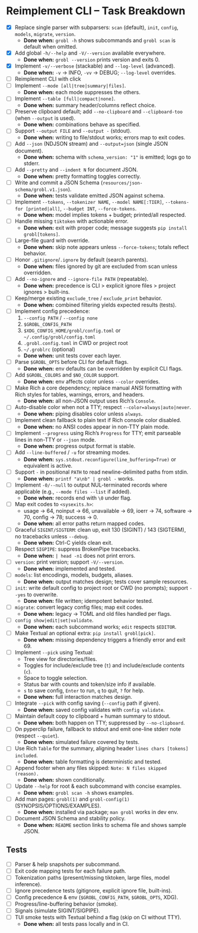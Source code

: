 # Reimplement CLI – Task Breakdown
* [x] Replace single parser with subparsers: `scan` (default), `init`, `config`, `models`, `migrate`, `version`.
  * **Done when:** `grobl -h` shows subcommands and `grobl scan` is default when omitted.
* [x] Add global `-h/--help` and `-V/--version` available everywhere.
  * **Done when:** `grobl --version` prints version and exits 0.
* [x] Implement `-v/--verbose` (stackable) and `--log-level` (advanced).
  * **Done when:** `-v` → INFO, `-vv` → DEBUG; `--log-level` overrides.
* [ ] Reimplement CLI with click
* [ ] Implement `--mode [all|tree|summary|files]`.
  * **Done when:** each mode suppresses the others.
* [ ] Implement `--table [full|compact|none]`.
  * **Done when:** summary header/columns reflect choice.
* [ ] Preserve clipboard default; add `--no-clipboard` and `--clipboard-too` (when `--output` is used).
  * **Done when:** combinations behave as specified.
* [ ] Support `--output FILE` and `--output -` (stdout).
  * **Done when:** writing to file/stdout works; errors map to exit codes.
* [ ] Add `--json` (NDJSON stream) and `--output=json` (single JSON document).
  * **Done when:** schema with `schema_version: "1"` is emitted; logs go to stderr.
* [ ] Add `--pretty` and `--indent N` for document JSON.
  * **Done when:** pretty formatting toggles correctly.
* [ ] Write and commit a JSON Schema (`resources/json-schema/grobl.v1.json`).
  * **Done when:** tests validate emitted JSON against schema.
* [ ] Implement `--tokens`, `--tokenizer NAME`, `--model NAME[:TIER]`, `--tokens-for [printed|all]`, `--budget INT`, `--force-tokens`.
  * **Done when:** model implies tokens + budget; printed/all respected.
* [ ] Handle missing `tiktoken` with actionable error.
  * **Done when:** exit with proper code; message suggests `pip install grobl[tokens]`.
* [ ] Large-file guard with override.
  * **Done when:** skip note appears unless `--force-tokens`; totals reflect behavior.
* [ ] Honor `.gitignore`/`.ignore` by default (search parents).
  * **Done when:** files ignored by git are excluded from scan unless overridden.
* [ ] Add `--no-ignore` and `--ignore-file PATH` (repeatable).
  * **Done when:** precedence is CLI > explicit ignore files > project ignores > built-ins.
* [ ] Keep/merge existing `exclude_tree` / `exclude_print` behavior.
  * **Done when:** combined filtering yields expected results (tests).
* [ ] Implement config precedence:
  1. `--config PATH` / `--config none`
  2. `$GROBL_CONFIG_PATH`
  3. `$XDG_CONFIG_HOME/grobl/config.toml` or `~/.config/grobl/config.toml`
  4. `.grobl.config.toml` in CWD or project root
  5. `~/.groblrc` (optional)
  * **Done when:** unit tests cover each layer.
* [ ] Parse `$GROBL_OPTS` before CLI for default flags.
  * **Done when:** env defaults can be overridden by explicit CLI flags.
* [ ] Add `$GROBL_COLORS` and `$NO_COLOR` support.
  * **Done when:** env affects color unless `--color` overrides.
* [ ] Make Rich a core dependency; replace manual ANSI formatting with Rich styles for tables, warnings, errors, and headers.
  * **Done when:** all non-JSON output uses Rich’s `Console`.
* [ ] Auto-disable color when not a TTY; respect `--color=always|auto|never`.
  * **Done when:** piping disables color unless `always`.
* [ ] Implement clean fallback to plain text if Rich console color disabled.
  * **Done when:** no ANSI codes appear in non-TTY plain mode.
* [ ] Implement `--progress` using Rich’s `Progress` for TTY; emit parseable lines in non-TTY or `--json` mode.
  * **Done when:** progress output format is stable.
* [ ] Add `--line-buffered` / `-u` for streaming modes.
  * **Done when:** `sys.stdout.reconfigure(line_buffering=True)` or equivalent is active.
* [ ] Support `-` in positional `PATH` to read newline-delimited paths from stdin.
  * **Done when:** `printf "a\nb" | grobl -` works.
* [ ] Implement `-0/--null` to output NUL-terminated records where applicable (e.g., `--mode files --list` if added).
  * **Done when:** records end with `\0` under flag.
* [ ] Map exit codes to `<sysexits.h>`:
  * usage → 64, noinput → 66, unavailable → 69, ioerr → 74, software → 70, config → 78; success → 0.
  * **Done when:** all error paths return mapped codes.
* [ ] Graceful `SIGINT/SIGTERM`: clean up, exit 130 (SIGINT) / 143 (SIGTERM), no tracebacks unless `--debug`.
  * **Done when:** Ctrl-C yields clean exit.
* [ ] Respect `SIGPIPE`: suppress BrokenPipe tracebacks.
  * **Done when:** `| head -n1` does not print errors.
* [ ] `version`: print version; support `-V/--version`.
  * **Done when:** implemented and tested.
* [ ] `models`: list encodings, models, budgets, aliases.
  * **Done when:** output matches design; tests cover sample resources.
* [ ] `init`: write default config to project root or CWD (no prompts); support `--yes` to overwrite.
  * **Done when:** file written; idempotent behavior tested.
* [ ] `migrate`: convert legacy config files; map exit codes.
  * **Done when:** legacy → TOML and old files handled per flags.
* [ ] `config show|edit|set|validate`.
  * **Done when:** each subcommand works; `edit` respects `$EDITOR`.
* [ ] Make Textual an optional extra: `pip install grobl[pick]`.
  * **Done when:** missing dependency triggers a friendly error and exit 69.
* [ ] Implement `--pick` using Textual:
  * Tree view for directories/files.
  * Toggles for include/exclude tree (`t`) and include/exclude contents (`c`).
  * Space to toggle selection.
  * Status bar with counts and token/size info if available.
  * `s` to save config, `Enter` to run, `q` to quit, `?` for help.
  * **Done when:** full interaction matches design.
* [ ] Integrate `--pick` with config saving (`--config` path if given).
  * **Done when:** saved config validates with `config validate`.
* [ ] Maintain default copy to clipboard + human summary to stdout.
  * **Done when:** both happen on TTY; suppressed by `--no-clipboard`.
* [ ] On pyperclip failure, fallback to stdout and emit one-line stderr note (respect `--quiet`).
  * **Done when:** simulated failure covered by tests.
* [ ] Use Rich `Table` for the summary, aligning header `lines chars [tokens] included`.
  * **Done when:** table formatting is deterministic and tested.
* [ ] Append footer when any files skipped: `Note: N files skipped (reason).`
  * **Done when:** shown conditionally.
* [ ] Update `--help` for root & each subcommand with concise examples.
  * **Done when:** `grobl scan -h` shows examples.
* [ ] Add man pages: `grobl(1)` and `grobl-config(1)` (SYNOPSIS/OPTIONS/EXAMPLES).
  * **Done when:** installed via package; `man grobl` works in dev env.
* [ ] Document JSON Schema and stability policy.
  * **Done when:** `README` section links to schema file and shows sample JSON.

## Tests
* [ ] Parser & help snapshots per subcommand.
* [ ] Exit code mapping tests for each failure path.
* [ ] Tokenization paths (present/missing tiktoken, large files, model inference).
* [ ] Ignore precedence tests (gitignore, explicit ignore file, built-ins).
* [ ] Config precedence & env (`$GROBL_CONFIG_PATH`, `$GROBL_OPTS`, XDG).
* [ ] Progress/line-buffering behavior (smoke).
* [ ] Signals (simulate SIGINT/SIGPIPE).
* [ ] TUI smoke tests with Textual behind a flag (skip on CI without TTY).
  * **Done when:** all tests pass locally and in CI.

